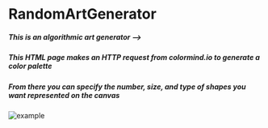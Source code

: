 # RandomArtGenerator
##### This is an algorithmic art generator -->

##### This HTML page makes an HTTP request from colormind.io to generate a color palette

##### From there you can specify the number, size, and type of shapes you want represented on the canvas

![example](https://github.com/wuben2602/RandomArtGenerator/blob/main/example.png)
